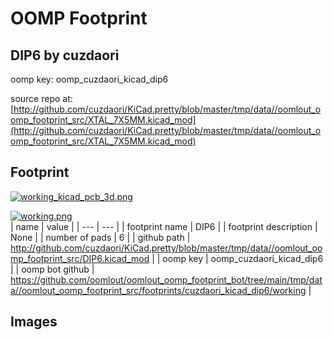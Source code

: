 # OOMP Footprint  
## DIP6  by cuzdaori  
  
oomp key: oomp_cuzdaori_kicad_dip6  
  
source repo at: [http://github.com/cuzdaori/KiCad.pretty/blob/master/tmp/data//oomlout_oomp_footprint_src/XTAL_7X5MM.kicad_mod](http://github.com/cuzdaori/KiCad.pretty/blob/master/tmp/data//oomlout_oomp_footprint_src/XTAL_7X5MM.kicad_mod)  
## Footprint  
  
[![working_kicad_pcb_3d.png](working_kicad_pcb_3d_600.png)](working_kicad_pcb_3d.png)  
  
[![working.png](working_600.png)](working.png)  
| name | value | 
| --- | --- | 
| footprint name | DIP6 | 
| footprint description | None | 
| number of pads | 6 | 
| github path | http://github.com/cuzdaori/KiCad.pretty/blob/master/tmp/data//oomlout_oomp_footprint_src/DIP6.kicad_mod | 
| oomp key | oomp_cuzdaori_kicad_dip6 | 
| oomp bot github | https://github.com/oomlout/oomlout_oomp_footprint_bot/tree/main/tmp/data//oomlout_oomp_footprint_src/footprints/cuzdaori_kicad_dip6/working | 
## Images  
